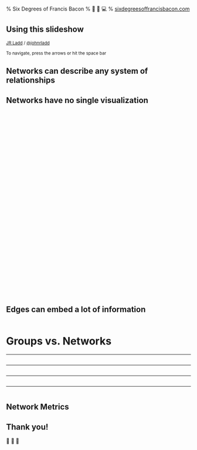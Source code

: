 % Six Degrees of Francis Bacon
% 🤔 🥓 💻
% [sixdegreesoffrancisbacon.com](http://sixdegreesoffrancisbacon.com)

## Using this slideshow

 <small>[JR Ladd](http://jrladd.com/) / [@johnrladd](https://twitter.com/johnrladd) </small>

<small>To navigate, press the arrows <i class="em em-arrow_right"></i> <i class="em em-arrow_down"></i> or hit the space bar</small>

## Networks can describe any system of relationships

<img style="float:left;" width="45%" data-src="img/jones.png">

<img style="float:right;" width="45%" data-src="img/allgroups.png"/>

## Networks have no single visualization

<img height="500" data-src="img/filters.gif">

## Edges can embed a lot of information

<img data-src="img/edge.png">

# Groups vs. Networks

---

<img width="33%" style="float:left;" data-src="img/groups1.png">

<img width="33%" style="float:right;" data-src="img/groups2.png">

<img width="33%" data-src="img/groups3.png">

---

<img data-src="img/groups1.png">

---

<img data-src="img/groups2.png">

---

<img data-src="img/groups3.png">

## Network Metrics

<img width="45%" style="float:left;" data-src="img/navigator.png">

<img width="45%" style="float:right;" data-src="img/machinelearning.png">

## Thank you!

🥓 🥓 🥓
